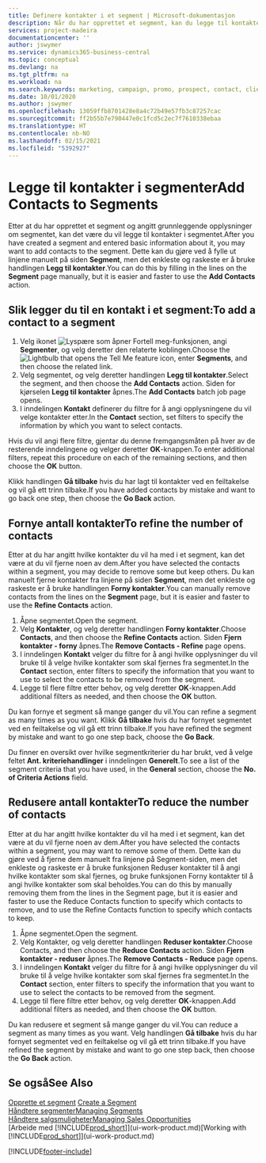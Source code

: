 ```yaml
---
title: Definere kontakter i et segment | Microsoft-dokumentasjon
description: Når du har opprettet et segment, kan du legge til kontakter i segmentet, for eksempel som en del av en markedsføringskampanje rettet mot bestemte kunder eller klienter.
services: project-madeira
documentationcenter: ''
author: jswymer
ms.service: dynamics365-business-central
ms.topic: conceptual
ms.devlang: na
ms.tgt_pltfrm: na
ms.workload: na
ms.search.keywords: marketing, campaign, promo, prospect, contact, client, customer
ms.date: 10/01/2020
ms.author: jswymer
ms.openlocfilehash: 13059ffb8701428e8a4c72b49e57fb3c87257cac
ms.sourcegitcommit: ff2b55b7e790447e0c1fcd5c2ec7f7610338ebaa
ms.translationtype: HT
ms.contentlocale: nb-NO
ms.lasthandoff: 02/15/2021
ms.locfileid: "5392927"
---
```

# <a name="add-contacts-to-segments"></a><span data-ttu-id="4594f-103">Legge til kontakter i segmenter</span><span class="sxs-lookup"><span data-stu-id="4594f-103">Add Contacts to Segments</span></span>
<span data-ttu-id="4594f-104">Etter at du har opprettet et segment og angitt grunnleggende opplysninger om segmentet, kan det være du vil legge til kontakter i segmentet.</span><span class="sxs-lookup"><span data-stu-id="4594f-104">After you have created a segment and entered basic information about it, you may want to add contacts to the segment.</span></span> <span data-ttu-id="4594f-105">Dette kan du gjøre ved å fylle ut linjene manuelt på siden **Segment**, men det enkleste og raskeste er å bruke handlingen **Legg til kontakter**.</span><span class="sxs-lookup"><span data-stu-id="4594f-105">You can do this by filling in the lines on the **Segment** page manually, but it is easier and faster to use the **Add Contacts** action.</span></span>

## <a name="to-add-a-contact-to-a-segment"></a><span data-ttu-id="4594f-106">Slik legger du til en kontakt i et segment:</span><span class="sxs-lookup"><span data-stu-id="4594f-106">To add a contact to a segment</span></span>
1. <span data-ttu-id="4594f-107">Velg ikonet ![Lyspære som åpner Fortell meg-funksjonen](media/ui-search/search_small.png "Fortell hva du vil gjøre"), angi **Segmenter**, og velg deretter den relaterte koblingen.</span><span class="sxs-lookup"><span data-stu-id="4594f-107">Choose the ![Lightbulb that opens the Tell Me feature](media/ui-search/search_small.png "Tell me what you want to do") icon, enter **Segments**, and then choose the related link.</span></span>  
2. <span data-ttu-id="4594f-108">Velg segmentet, og velg deretter handlingen **Legg til kontakter**.</span><span class="sxs-lookup"><span data-stu-id="4594f-108">Select the segment, and then choose the **Add Contacts** action.</span></span> <span data-ttu-id="4594f-109">Siden for kjørselen **Legg til kontakter** åpnes.</span><span class="sxs-lookup"><span data-stu-id="4594f-109">The **Add Contacts** batch job page opens.</span></span>
3. <span data-ttu-id="4594f-110">I inndelingen **Kontakt** definerer du filtre for å angi opplysningene du vil velge kontakter etter.</span><span class="sxs-lookup"><span data-stu-id="4594f-110">In the **Contact** section, set filters to specify the information by which you want to select contacts.</span></span>

<span data-ttu-id="4594f-111">Hvis du vil angi flere filtre, gjentar du denne fremgangsmåten på hver av de resterende inndelingene og velger deretter **OK**-knappen.</span><span class="sxs-lookup"><span data-stu-id="4594f-111">To enter additional filters, repeat this procedure on each of the remaining sections, and then choose the **OK** button.</span></span>

<span data-ttu-id="4594f-112">Klikk handlingen **Gå tilbake** hvis du har lagt til kontakter ved en feiltakelse og vil gå ett trinn tilbake.</span><span class="sxs-lookup"><span data-stu-id="4594f-112">If you have added contacts by mistake and want to go back one step, then choose the **Go Back** action.</span></span>

## <a name="to-refine-the-number-of-contacts"></a><span data-ttu-id="4594f-113">Fornye antall kontakter</span><span class="sxs-lookup"><span data-stu-id="4594f-113">To refine the number of contacts</span></span>
<span data-ttu-id="4594f-114">Etter at du har angitt hvilke kontakter du vil ha med i et segment, kan det være at du vil fjerne noen av dem.</span><span class="sxs-lookup"><span data-stu-id="4594f-114">After you have selected the contacts within a segment, you may decide to remove some but keep others.</span></span> <span data-ttu-id="4594f-115">Du kan manuelt fjerne kontakter fra linjene på siden **Segment**, men det enkleste og raskeste er å bruke handlingen **Forny kontakter**.</span><span class="sxs-lookup"><span data-stu-id="4594f-115">You can manually remove contacts from the lines on the **Segment** page, but it is easier and faster to use the **Refine Contacts** action.</span></span>

1. <span data-ttu-id="4594f-116">Åpne segmentet.</span><span class="sxs-lookup"><span data-stu-id="4594f-116">Open the segment.</span></span>
2. <span data-ttu-id="4594f-117">Velg **Kontakter**, og velg deretter handlingen **Forny kontakter**.</span><span class="sxs-lookup"><span data-stu-id="4594f-117">Choose **Contacts**, and then choose the **Refine Contacts** action.</span></span> <span data-ttu-id="4594f-118">Siden **Fjern kontakter - forny** åpnes.</span><span class="sxs-lookup"><span data-stu-id="4594f-118">The **Remove Contacts - Refine** page opens.</span></span>
3. <span data-ttu-id="4594f-119">I inndelingen **Kontakt** velger du filtre for å angi hvilke opplysninger du vil bruke til å velge hvilke kontakter som skal fjernes fra segmentet.</span><span class="sxs-lookup"><span data-stu-id="4594f-119">In the **Contact** section, enter filters to specify the information that you want to use to select the contacts to be removed from the segment.</span></span>
4. <span data-ttu-id="4594f-120">Legge til flere filtre etter behov, og velg deretter **OK**-knappen.</span><span class="sxs-lookup"><span data-stu-id="4594f-120">Add additional filters as needed, and then choose the **OK** button.</span></span>

<span data-ttu-id="4594f-121">Du kan fornye et segment så mange ganger du vil.</span><span class="sxs-lookup"><span data-stu-id="4594f-121">You can refine a segment as many times as you want.</span></span> <span data-ttu-id="4594f-122">Klikk **Gå tilbake** hvis du har fornyet segmentet ved en feiltakelse og vil gå ett trinn tilbake.</span><span class="sxs-lookup"><span data-stu-id="4594f-122">If you have refined the segment by mistake and want to go one step back, choose the **Go Back**.</span></span>

<span data-ttu-id="4594f-123">Du finner en oversikt over hvilke segmentkriterier du har brukt, ved å velge feltet **Ant. kriteriehandlinger** i inndelingen **Generelt**.</span><span class="sxs-lookup"><span data-stu-id="4594f-123">To see a list of the segment criteria that you have used, in the **General** section, choose the **No. of Criteria Actions** field.</span></span>

## <a name="to-reduce-the-number-of-contacts"></a><span data-ttu-id="4594f-124">Redusere antall kontakter</span><span class="sxs-lookup"><span data-stu-id="4594f-124">To reduce the number of contacts</span></span>
<span data-ttu-id="4594f-125">Etter at du har angitt hvilke kontakter du vil ha med i et segment, kan det være at du vil fjerne noen av dem.</span><span class="sxs-lookup"><span data-stu-id="4594f-125">After you have selected the contacts within a segment, you may want to remove some of them.</span></span> <span data-ttu-id="4594f-126">Dette kan du gjøre ved å fjerne dem manuelt fra linjene på Segment-siden, men det enkleste og raskeste er å bruke funksjonen Reduser kontakter til å angi hvilke kontakter som skal fjernes, og bruke funksjonen Forny kontakter til å angi hvilke kontakter som skal beholdes.</span><span class="sxs-lookup"><span data-stu-id="4594f-126">You can do this by manually removing them from the lines in the Segment page, but it is easier and faster to use the Reduce Contacts function to specify which contacts to remove, and to use the Refine Contacts function to specify which contacts to keep.</span></span>

1. <span data-ttu-id="4594f-127">Åpne segmentet.</span><span class="sxs-lookup"><span data-stu-id="4594f-127">Open the segment.</span></span>
2. <span data-ttu-id="4594f-128">Velg Kontakter, og velg deretter handlingen **Reduser kontakter**.</span><span class="sxs-lookup"><span data-stu-id="4594f-128">Choose Contacts, and then choose the **Reduce Contacts** action.</span></span> <span data-ttu-id="4594f-129">Siden **Fjern kontakter - reduser** åpnes.</span><span class="sxs-lookup"><span data-stu-id="4594f-129">The **Remove Contacts - Reduce** page opens.</span></span>
3. <span data-ttu-id="4594f-130">I inndelingen **Kontakt** velger du filtre for å angi hvilke opplysninger du vil bruke til å velge hvilke kontakter som skal fjernes fra segmentet.</span><span class="sxs-lookup"><span data-stu-id="4594f-130">In the **Contact** section, enter filters to specify the information that you want to use to select the contacts to be removed from the segment.</span></span>
4. <span data-ttu-id="4594f-131">Legge til flere filtre etter behov, og velg deretter **OK**-knappen.</span><span class="sxs-lookup"><span data-stu-id="4594f-131">Add additional filters as needed, and then choose the **OK** button.</span></span>

<span data-ttu-id="4594f-132">Du kan redusere et segment så mange ganger du vil.</span><span class="sxs-lookup"><span data-stu-id="4594f-132">You can reduce a segment as many times as you want.</span></span> <span data-ttu-id="4594f-133">Velg handlingen **Gå tilbake** hvis du har fornyet segmentet ved en feiltakelse og vil gå ett trinn tilbake.</span><span class="sxs-lookup"><span data-stu-id="4594f-133">If you have refined the segment by mistake and want to go one step back, then choose the **Go Back** action.</span></span>

## <a name="see-also"></a><span data-ttu-id="4594f-134">Se også</span><span class="sxs-lookup"><span data-stu-id="4594f-134">See Also</span></span>
<span data-ttu-id="4594f-135">[Opprette et segment](marketing-how-create-segment.md) </span><span class="sxs-lookup"><span data-stu-id="4594f-135">[Create a Segment](marketing-how-create-segment.md) </span></span>  
[<span data-ttu-id="4594f-136">Håndtere segmenter</span><span class="sxs-lookup"><span data-stu-id="4594f-136">Managing Segments</span></span>](marketing-segments.md)  
[<span data-ttu-id="4594f-137">Håndtere salgsmuligheter</span><span class="sxs-lookup"><span data-stu-id="4594f-137">Managing Sales Opportunities</span></span>](marketing-manage-sales-opportunities.md)  
<span data-ttu-id="4594f-138">[Arbeide med [!INCLUDE[prod_short](includes/prod_short.md)]](ui-work-product.md)</span><span class="sxs-lookup"><span data-stu-id="4594f-138">[Working with [!INCLUDE[prod_short](includes/prod_short.md)]](ui-work-product.md)</span></span>  


[!INCLUDE[footer-include](includes/footer-banner.md)]